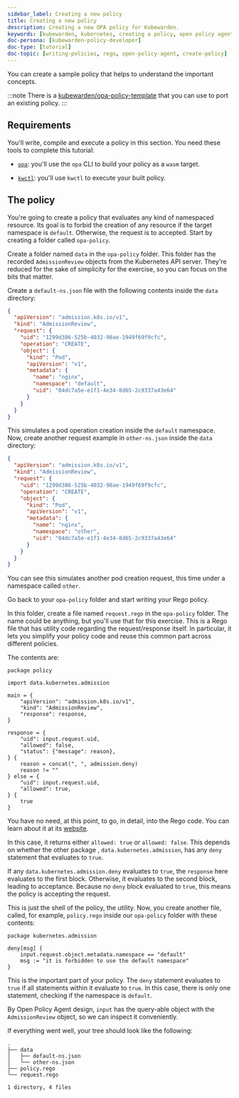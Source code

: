 ```yaml
---
sidebar_label: Creating a new policy
title: Creating a new policy
description: Creating a new OPA policy for Kubewarden.
keywords: [kubewarden, kubernetes, creating a policy, open policy agent, opa, rego]
doc-persona: [kubewarden-policy-developer]
doc-type: [tutorial]
doc-topic: [writing-policies, rego, open-policy-agent, create-policy]
---
```


<head>
  <link rel="canonical" href="https://docs.kubewarden.io/tutorials/writing-policies/rego/open-policy-agent/create-policy"/>
</head>

You can create a sample policy that helps to understand the important concepts.

:::note
There is a [kubewarden/opa-policy-template](https://github.com/kubewarden/opa-policy-template)
that you can use to port an existing policy.
:::

## Requirements

You'll write, compile and execute a policy in this section.
You need these tools to complete this tutorial:

- [`opa`](https://github.com/open-policy-agent/opa/releases):
you'll use the `opa` CLI to build your policy as a `wasm` target.

- [`kwctl`](https://github.com/kubewarden/kwctl/releases):
you'll use `kwctl` to execute your built policy.

## The policy

You're going to create a policy that evaluates any kind of namespaced resource.
Its goal is to forbid the creation of any resource if the target namespace is `default`. Otherwise, the request is to accepted.
Start by creating a folder called `opa-policy`.

Create a folder named `data` in the `opa-policy` folder.
This folder has the recorded `AdmissionReview` objects from the Kubernetes API server.
They're reduced for the sake of simplicity for the exercise,
so you can focus on the bits that matter.

Create a `default-ns.json` file with the following contents inside the `data` directory:

```json
{
  "apiVersion": "admission.k8s.io/v1",
  "kind": "AdmissionReview",
  "request": {
    "uid": "1299d386-525b-4032-98ae-1949f69f9cfc",
    "operation": "CREATE",
    "object": {
      "kind": "Pod",
      "apiVersion": "v1",
      "metadata": {
        "name": "nginx",
        "namespace": "default",
        "uid": "04dc7a5e-e1f1-4e34-8d65-2c9337a43e64"
      }
    }
  }
}
```

This simulates a pod operation creation inside the `default` namespace.
Now, create another request example in `other-ns.json` inside the `data` directory:

```json
{
  "apiVersion": "admission.k8s.io/v1",
  "kind": "AdmissionReview",
  "request": {
    "uid": "1299d386-525b-4032-98ae-1949f69f9cfc",
    "operation": "CREATE",
    "object": {
      "kind": "Pod",
      "apiVersion": "v1",
      "metadata": {
        "name": "nginx",
        "namespace": "other",
        "uid": "04dc7a5e-e1f1-4e34-8d65-2c9337a43e64"
      }
    }
  }
}
```

You can see this simulates another pod creation request,
this time under a namespace called `other`.

Go back to your `opa-policy` folder and start writing your Rego policy.

In this folder, create a file named `request.rego` in the `opa-policy` folder.
The name could be anything, but you'll use that for this exercise.
This is a Rego file that has utility code regarding the request/response itself.
In particular,
it lets you simplify your policy code and reuse this common part across different policies.

The contents are:

```rego
package policy

import data.kubernetes.admission

main = {
	"apiVersion": "admission.k8s.io/v1",
	"kind": "AdmissionReview",
	"response": response,
}

response = {
	"uid": input.request.uid,
	"allowed": false,
	"status": {"message": reason},
} {
	reason = concat(", ", admission.deny)
	reason != ""
} else = {
	"uid": input.request.uid,
	"allowed": true,
} {
	true
}
```

You have no need, at this point, to go, in detail, into the Rego code.
You can learn about it at its [website](https://www.openpolicyagent.org/docs/latest/policy-language/).

In this case, it returns either `allowed: true` or `allowed: false`.
This depends on whether the other package ,
`data.kubernetes.admission`,
has any `deny` statement that evaluates to `true`.

If any `data.kubernetes.admission.deny` evaluates to `true`,
the `response` here evaluates to the first block.
Otherwise, it evaluates to the second block, leading to acceptance.
Because no `deny` block evaluated to `true`,
this means the policy is accepting the request.

This is just the shell of the policy, the utility.
Now, you create another file, called, for example,
`policy.rego` inside our `opa-policy` folder with these contents:

```rego
package kubernetes.admission

deny[msg] {
	input.request.object.metadata.namespace == "default"
	msg := "it is forbidden to use the default namespace"
}
```

This is the important part of your policy.
The `deny` statement evaluates to `true` if all statements within it evaluate to `true`.
In this case, there is only one statement, checking if the namespace is `default`.

By Open Policy Agent design,
`input` has the query-able object with the `AdmissionReview` object,
so we can inspect it conveniently.

If everything went well, your tree should look like the following:

```console
.
├── data
│   ├── default-ns.json
│   └── other-ns.json
├── policy.rego
└── request.rego

1 directory, 4 files
```
